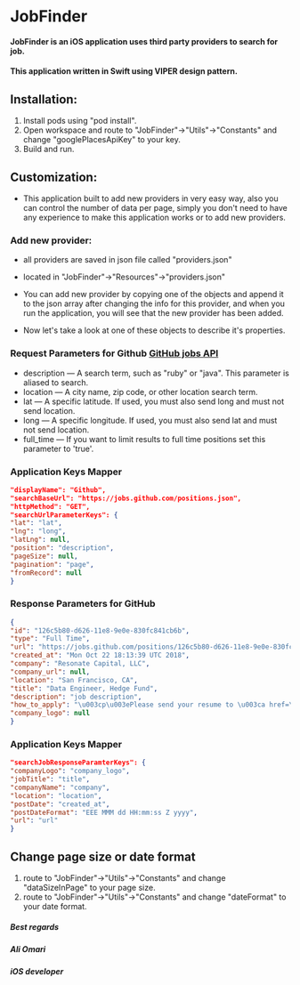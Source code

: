 # JobFinder


#### JobFinder is an iOS application uses third party providers to search for job.
#### This application written in Swift using VIPER design pattern.

## Installation:
1. Install pods using "pod install".
2. Open workspace and route to "JobFinder"->"Utils"->"Constants" and change "googlePlacesApiKey" to your key.
3. Build and run.


## Customization:
- This application built to add new providers in very easy way, also you can control the number of data per page, simply you don't need to have any experience to make this application works or to add new providers.

### Add new provider:

- all providers are saved in json file called "providers.json"
- located in "JobFinder"->"Resources"->"providers.json"

- You can add new provider by copying one of the objects and append it to the json array after changing the info for this provider, and when you run the application, you will see that the new provider has been added.

- Now let's take a look at one of these objects to describe it's properties.


### Request Parameters for Github  [GitHub jobs API](https://jobs.github.com/api)

- description — A search term, such as "ruby" or "java". This parameter is aliased to search.
- location — A city name, zip code, or other location search term.
- lat — A specific latitude. If used, you must also send long and must not send location.
- long — A specific longitude. If used, you must also send lat and must not send location.
- full_time — If you want to limit results to full time positions set this parameter to 'true'.


### Application Keys Mapper
```json
"displayName": "Github",                                                          
"searchBaseUrl": "https://jobs.github.com/positions.json",     
"httpMethod": "GET",                                                                
"searchUrlParameterKeys": {                                                     
"lat": "lat",                                                                                  
"lng": "long",                                                                              
"latLng": null,                                                                             
"position": "description",
"pageSize": null,
"pagination": "page",                                                               
"fromRecord": null
}
```
### Response Parameters for GitHub
```json
{
"id": "126c5b80-d626-11e8-9e0e-830fc841cb6b",
"type": "Full Time",
"url": "https://jobs.github.com/positions/126c5b80-d626-11e8-9e0e-830fc841cb6b",
"created_at": "Mon Oct 22 18:13:39 UTC 2018",
"company": "Resonate Capital, LLC",
"company_url": null,
"location": "San Francisco, CA",
"title": "Data Engineer, Hedge Fund",
"description": "job description",
"how_to_apply": "\u003cp\u003ePlease send your resume to \u003ca href=\"mailto:resume@resonatecap.com\"\u003eresume@resonatecap.com\u003c/a\u003e\u003c/p\u003e\n",
"company_logo": null
}
```

### Application Keys Mapper
```json
"searchJobResponseParamterKeys": {
"companyLogo": "company_logo",
"jobTitle": "title",
"companyName": "company",
"location": "location",
"postDate": "created_at",
"postDateFormat": "EEE MMM dd HH:mm:ss Z yyyy",
"url": "url"
}
```

## Change page size or date format 

1. route to "JobFinder"->"Utils"->"Constants" and change "dataSizeInPage" to your page size.
2. route to "JobFinder"->"Utils"->"Constants" and change "dateFormat" to your date format.



##### Best regards
##### Ali Omari
##### iOS developer
